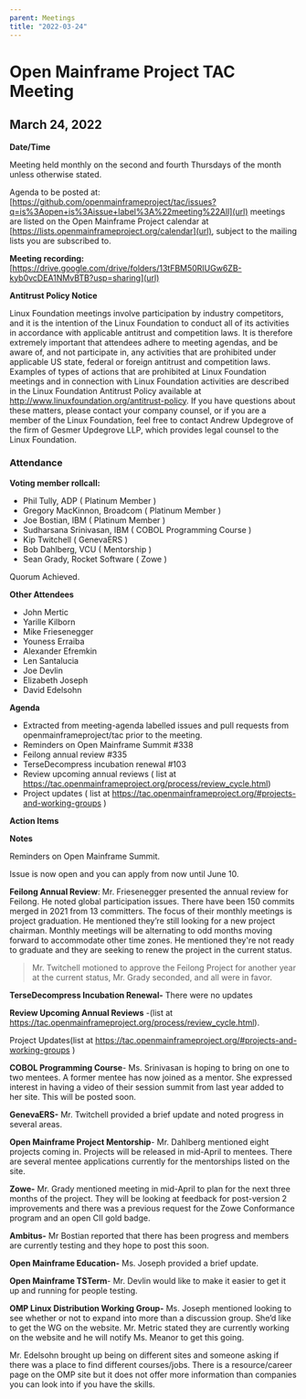 ```yaml
---
parent: Meetings
title: "2022-03-24"
---
```



#  Open Mainframe Project TAC Meeting 
##  March 24, 2022

**Date/Time**

Meeting held monthly on the second and fourth Thursdays of the month unless otherwise stated. 

Agenda to be posted at: [https://github.com/openmainframeproject/tac/issues?q=is%3Aopen+is%3Aissue+label%3A%22meeting%22All](url) meetings are listed on the Open Mainframe Project calendar at [https://lists.openmainframeproject.org/calendar](url), subject to the mailing lists you are subscribed to.
 
**Meeting recording:** [https://drive.google.com/drive/folders/13tFBM50RIUGw6ZB-kyb0vcDEA1NMvBTB?usp=sharing](url)

**Antitrust Policy Notice**

Linux Foundation meetings involve participation by industry competitors, and it is the intention of the Linux Foundation to conduct all of its activities in accordance with applicable antitrust and competition laws. It is therefore extremely important that attendees adhere to meeting agendas, and be aware of, and not participate in, any activities that are prohibited under applicable US state, federal or foreign antitrust and competition laws.
Examples of types of actions that are prohibited at Linux Foundation meetings and in connection with Linux Foundation activities are described in the Linux Foundation Antitrust Policy available at http://www.linuxfoundation.org/antitrust-policy. If you have questions about these matters, please contact your company counsel, or if you are a member of the Linux Foundation, feel free to contact Andrew Updegrove of the firm of Gesmer Updegrove LLP, which provides legal counsel to the Linux Foundation.

### **Attendance**

**Voting member rollcall:**
-  Phil Tully, ADP ( Platinum Member )
-  Gregory MacKinnon, Broadcom ( Platinum Member )
-  Joe Bostian, IBM ( Platinum Member )
-  Sudharsana Srinivasan, IBM ( COBOL Programming Course )
-  Kip Twitchell ( GenevaERS )
-  Bob Dahlberg, VCU ( Mentorship )
-  Sean Grady, Rocket Software ( Zowe )

Quorum Achieved.

**Other Attendees**
- John Mertic
- Yarille Kilborn
- Mike Friesenegger
- Youness Erraiba
- Alexander Efremkin
- Len Santalucia
- Joe Devlin
- Elizabeth Joseph
- David Edelsohn

**Agenda**
- Extracted from meeting-agenda labelled issues and pull requests from openmainframeproject/tac prior to the meeting.
- Reminders on Open Mainframe Summit #338
- Feilong annual review #335
- TerseDecompress incubation renewal #103
- Review upcoming annual reviews ( list at https://tac.openmainframeproject.org/process/review_cycle.html)
- Project updates ( list at https://tac.openmainframeproject.org/#projects-and-working-groups )

**Action Items**

**Notes**

Reminders on Open Mainframe Summit.
 
Issue is now open and you can apply from now until June 10.

**Feilong Annual Review**: Mr. Friesenegger presented the annual review for Feilong. He noted global participation issues. There have been 150 commits merged in 2021 from 13 committers. The focus of their monthly meetings is project graduation. He mentioned they’re still looking for a new project chairman. Monthly meetings will be alternating to odd months moving forward to accommodate other time zones. He mentioned they're not ready to graduate and they are seeking to renew the project in the current status. 

> Mr. Twitchell motioned to approve the Feilong Project for another year at the current status, Mr. Grady seconded, and all were in favor. 

**TerseDecompress Incubation Renewal-** There were no updates

**Review Upcoming Annual Reviews** -(list at https://tac.openmainframeproject.org/process/review_cycle.html). 
 
Project Updates(list at https://tac.openmainframeproject.org/#projects-and-working-groups )

**COBOL Programming Course**- Ms. Srinivasan is hoping to bring on one to two mentees. A former mentee has now joined as a mentor. She expressed interest in having a video of their session summit from last year added to her site. This will be posted soon. 

**GenevaERS-** Mr. Twitchell provided a brief update and noted progress in several areas.

**Open Mainframe Project Mentorship**-  Mr. Dahlberg mentioned eight projects coming in. Projects will be released in mid-April to mentees. There are several mentee applications currently for the mentorships listed on the site.

**Zowe-** Mr. Grady mentioned meeting in mid-April to plan for the next three months of the project. They will be looking at feedback for post-version 2 improvements and there was a previous request for the Zowe Conformance program and an open CII gold badge.

**Ambitus-** Mr Bostian reported that there has been progress and members are currently testing and they hope to post this soon.

**Open Mainframe Education-** Ms. Joseph provided a brief update.

**Open Mainframe TSTerm**- Mr. Devlin would like to make it easier to get it up and running for people testing. 

**OMP Linux Distribution Working Group-** Ms. Joseph mentioned looking to see whether or not to expand into more than a discussion group. She’d like to get the WG on the website. Mr. Metric stated they are currently working on the website and he will notify Ms. Meanor to get this going. 

Mr. Edelsohn brought up being on different sites and someone asking if there was a place to find different courses/jobs. There is a resource/career page on the OMP site but it does not offer more information than companies you can look into if you have the skills. 
